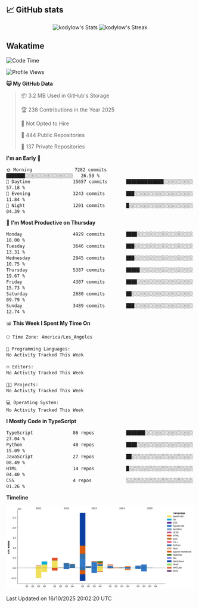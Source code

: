 ## 📈 GitHub stats
<!--START_SECTION:github-->
<div class="badges-githubstats">
  <p align="center">
    <img src="https://github-readme-stats.vercel.app/api?username=kodylow&theme=tokyonight&show_icons=true&hide_border=true&count_private=true" alt="kodylow's Stats" height="165">
    <img src="https://github-readme-streak-stats.herokuapp.com/?user=kodylow&theme=tokyonight&hide_border=true" alt="kodylow's Streak" height="165">
  </p>
</div>
<!--END_SECTION:github-->

## Wakatime 
<!--START_SECTION:waka-->
![Code Time](http://img.shields.io/badge/Code%20Time-1%2C294%20hrs%2031%20mins-blue)

![Profile Views](http://img.shields.io/badge/Profile%20Views-0-blue)

**🐱 My GitHub Data** 

> 📦 3.2 MB Used in GitHub's Storage 
 > 
> 🏆 238 Contributions in the Year 2025
 > 
> 🚫 Not Opted to Hire
 > 
> 📜 444 Public Repositories 
 > 
> 🔑 137 Private Repositories 
 > 
**I'm an Early 🐤** 

```text
🌞 Morning                7282 commits        ███████░░░░░░░░░░░░░░░░░░   26.59 % 
🌆 Daytime                15657 commits       ██████████████░░░░░░░░░░░   57.18 % 
🌃 Evening                3243 commits        ███░░░░░░░░░░░░░░░░░░░░░░   11.84 % 
🌙 Night                  1201 commits        █░░░░░░░░░░░░░░░░░░░░░░░░   04.39 % 
```
📅 **I'm Most Productive on Thursday** 

```text
Monday                   4929 commits        ████░░░░░░░░░░░░░░░░░░░░░   18.00 % 
Tuesday                  3646 commits        ███░░░░░░░░░░░░░░░░░░░░░░   13.31 % 
Wednesday                2945 commits        ███░░░░░░░░░░░░░░░░░░░░░░   10.75 % 
Thursday                 5387 commits        █████░░░░░░░░░░░░░░░░░░░░   19.67 % 
Friday                   4307 commits        ████░░░░░░░░░░░░░░░░░░░░░   15.73 % 
Saturday                 2680 commits        ██░░░░░░░░░░░░░░░░░░░░░░░   09.79 % 
Sunday                   3489 commits        ███░░░░░░░░░░░░░░░░░░░░░░   12.74 % 
```


📊 **This Week I Spent My Time On** 

```text
🕑︎ Time Zone: America/Los_Angeles

💬 Programming Languages: 
No Activity Tracked This Week

🔥 Editors: 
No Activity Tracked This Week

🐱‍💻 Projects: 
No Activity Tracked This Week

💻 Operating System: 
No Activity Tracked This Week
```

**I Mostly Code in TypeScript** 

```text
TypeScript               86 repos            ███████░░░░░░░░░░░░░░░░░░   27.04 % 
Python                   48 repos            ████░░░░░░░░░░░░░░░░░░░░░   15.09 % 
JavaScript               27 repos            ██░░░░░░░░░░░░░░░░░░░░░░░   08.49 % 
HTML                     14 repos            █░░░░░░░░░░░░░░░░░░░░░░░░   04.40 % 
CSS                      4 repos             ░░░░░░░░░░░░░░░░░░░░░░░░░   01.26 % 
```



**Timeline**

![Lines of Code chart](https://raw.githubusercontent.com/Kodylow/Kodylow/master/assets/bar_graph.png)


 Last Updated on 16/10/2025 20:02:20 UTC
<!--END_SECTION:waka-->
